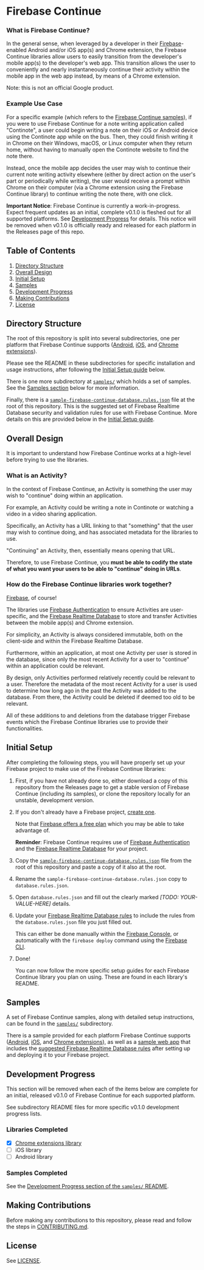 # Firebase Continue

### What is Firebase Continue?

In the general sense, when leveraged by a developer in
their [Firebase](https://firebase.google.com/)-enabled Android and/or iOS
app(s) and Chrome extension, the Firebase Continue libraries allow users to easily
transition from the developer's mobile app(s) to the developer's web app. This
transition allows the user to conveniently and nearly instantaneously continue their
activity within the mobile app in the web app instead, by means of a Chrome
extension.

Note: this is not an official Google product.

### Example Use Case

For a specific example (which refers to the
[Firebase Continue samples](samples)),
if you were to use Firebase Continue for a note writing application called
"Continote", a user could begin writing a note on their iOS or Android device using
the Continote app while on the bus. Then, they could finish writing it in Chrome on
their Windows, macOS, or Linux computer when they return home, without having to
manually open the Continote website to find the note there.

Instead, once the mobile app decides the user may wish to continue their current
note writing activity elsewhere (either by direct action on the user's part or
periodically while writing), the user would receive a prompt within Chrome on
their computer (via a Chrome extension using the Firebase Continue library)
to continue writing the note there, with one click.

**Important Notice**: Firebase Continue is currently a work-in-progress.
Expect frequent updates as an initial, complete v0.1.0 is fleshed out for all
supported platforms. See [Development Progress](#development-progress) for
details. This notice will be removed when v0.1.0 is officially
ready and released for each platform in the Releases page of this repo.

## Table of Contents

1. [Directory Structure](#directory-structure)
2. [Overall Design](#overall-design)
3. [Initial Setup](#initial-setup)
4. [Samples](#samples)
5. [Development Progress](#development-progress)
6. [Making Contributions](#making-contributions)
7. [License](#license)

## Directory Structure

The root of this repository is split into several subdirectories, one per
platform that Firebase Continue supports
([Android](android), [iOS](ios), and [Chrome extensions](chrome-extensions)).

Please see the README in these subdirectories for specific installation and
usage instructions, after following the [Initial Setup guide](#initial-setup)
below.

There is one more subdirectory at [`samples/`](samples/) which holds a set of
samples. See the [Samples section](#samples) below for more information.

Finally, there is a
[`sample-firebase-continue-database.rules.json`](sample-firebase-continue-database.rules.json)
file at the root of this repository.
This is the suggested set of Firebase Realtime Database security and validation rules
for use with Firebase Continue. More details on this are provided below in the
[Initial Setup guide](#initial-setup).

## Overall Design

It is important to understand how Firebase Continue works at a high-level before
trying to use the libraries.

### What is an Activity?

In the context of Firebase Continue, an Activity is something the user may wish to
"continue" doing within an application.

For example, an Activity could be writing a note in Continote or watching a video in
a video sharing application.

Specifically, an Activity has a URL linking to that "something" that the user may
wish to continue doing, and has associated metadata for the libraries to use.

"Continuing" an Activity, then, essentially means opening that URL.

Therefore, to use Firebase Continue, you **must be able to
codify the state of what you want your users to be able to "continue" doing in
URLs**.

### How do the Firebase Continue libraries work together?

[Firebase](https://firebase.google.com/), of course!

The libraries use
[Firebase Authentication](https://firebase.google.com/docs/auth/)
to ensure Activities are user-specific,
and the
[Firebase Realtime Database](https://firebase.google.com/docs/database/)
to store and transfer Activities between the mobile
app(s) and Chrome extension.

For simplicity, an Activity is always considered immutable,
both on the client-side and within the Firebase Realtime Database.

Furthermore, within an application, at most one Activity per user is stored in the
database, since only the most recent Activity for a user to "continue" within an
application could be relevant.

By design, only Activities performed relatively recently could be relevant to a user.
Therefore the metadata of the most recent Activity for a user is used to determine how
long ago in the past the Activity was added to the database.
From there, the Activity could be deleted if deemed too old to be relevant.

All of these additions to and deletions from the database trigger Firebase events
which the Firebase Continue libraries use to provide their functionalities.

## Initial Setup

After completing the following steps, you will have properly set up your Firebase
project to make use of the Firebase Continue libraries:

1.  First, if you have not already done so, either download a copy of this
    repository from the Releases page to get a stable version of
    Firebase Continue (including its samples),
    or clone the repository locally for an unstable, development version.

2.  If you don't already have a Firebase project,
    [create one](https://firebase.google.com/).

    Note that [Firebase offers a free plan](https://firebase.google.com/pricing/)
    which you may be able to take advantage of.

    **Reminder**: Firebase Continue requires use of
    [Firebase Authentication](https://firebase.google.com/products/auth/)
    and the
    [Firebase Realtime Database](https://firebase.google.com/products/database/)
    for your project.

3.  Copy the
    [`sample-firebase-continue-database.rules.json`](sample-firebase-continue-database.rules.json)
    file from the root of this repository and paste a copy of it also
    at the root.

4.  Rename the `sample-firebase-continue-database.rules.json` copy to
    `database.rules.json`.

5.  Open `database.rules.json` and fill out the clearly marked
    *[TODO: YOUR-VALUE-HERE]* details.

6.  Update your
    [Firebase Realtime Database rules](https://firebase.google.com/docs/database/security/quickstart)
    to include the rules from the `database.rules.json` file you just filled out.

    This can either be done manually within the
    [Firebase Console](https://console.firebase.google.com/), or automatically with
    the `firebase deploy` command using the
    [Firebase CLI](https://firebase.google.com/docs/cli/).

7.  Done!

    You can now follow the more specific setup guides for each Firebase Continue
    library you plan on using. These are found in each library's README.

## Samples

A set of Firebase Continue samples, along with detailed setup instructions,
can be found in the [`samples/`](samples/) subdirectory.

There is a sample provided for each platform Firebase Continue supports
([Android](samples/android), [iOS](samples/ios), and
[Chrome extensions](samples/chrome-extension)), as well
as a [sample web app](samples/web)
that includes the
[suggested Firebase Realtime Database rules](sample-firebase-continue-database.rules.json)
after setting up and deploying it to your
Firebase project.

## Development Progress

This section will be removed when each of the items below are complete for an
initial, released v0.1.0 of Firebase Continue for each supported platform.

See subdirectory README files for more specific v0.1.0 development progress lists.

### Libraries Completed
- [x] [Chrome extensions library](chrome-extensions/)
- [ ] iOS library
- [ ] Android library

### Samples Completed
See the
[Development Progress section of the `samples/` README](samples/#development-progress).

## Making Contributions

Before making any contributions to this repository, please read and follow the
steps in [CONTRIBUTING.md](CONTRIBUTING.md).

## License

See [LICENSE](LICENSE).
